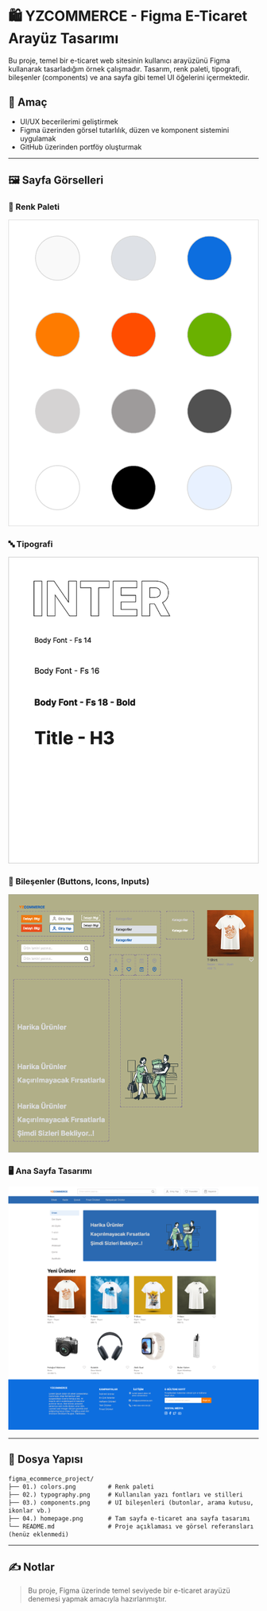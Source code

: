 # 🛍️ YZCOMMERCE - Figma E-Ticaret Arayüz Tasarımı

Bu proje, temel bir e-ticaret web sitesinin kullanıcı arayüzünü Figma kullanarak tasarladığım örnek çalışmadır. 
Tasarım, renk paleti, tipografi, bileşenler (components) ve ana sayfa gibi temel UI öğelerini içermektedir.

## 🎯 Amaç

- UI/UX becerilerimi geliştirmek
- Figma üzerinden görsel tutarlılık, düzen ve komponent sistemini uygulamak
- GitHub üzerinden portföy oluşturmak

---

## 🖼️ Sayfa Görselleri

### 🎨 Renk Paleti
![Colors](./01-colors.png)

### 🔤 Tipografi
![Typography](./02-typography.png)

### 🧩 Bileşenler (Buttons, Icons, Inputs)
![Components](./03-components.png)

### 🖥️ Ana Sayfa Tasarımı
![Homepage](./04-homepage.png)

---

## 📁 Dosya Yapısı

```
figma_ecommerce_project/
├── 01.) colors.png         # Renk paleti
├── 02.) typography.png     # Kullanılan yazı fontları ve stilleri
├── 03.) components.png     # UI bileşenleri (butonlar, arama kutusu, ikonlar vb.)
├── 04.) homepage.png       # Tam sayfa e-ticaret ana sayfa tasarımı
└── README.md               # Proje açıklaması ve görsel referansları (henüz eklenmedi)
```

---

## ✍️ Notlar

> Bu proje, Figma üzerinde temel seviyede bir e-ticaret arayüzü denemesi yapmak amacıyla hazırlanmıştır. 


